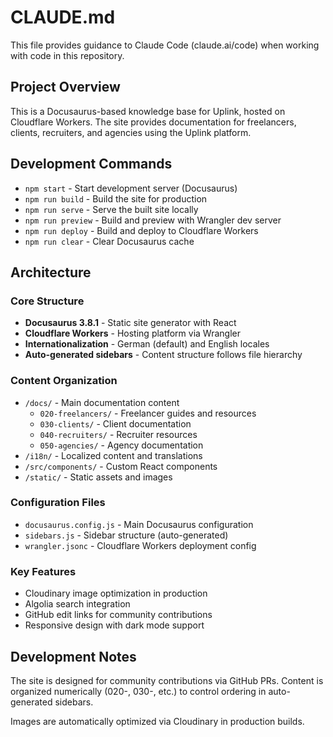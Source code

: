 # CLAUDE.md

This file provides guidance to Claude Code (claude.ai/code) when working with code in this repository.

## Project Overview

This is a Docusaurus-based knowledge base for Uplink, hosted on Cloudflare Workers. The site provides documentation for freelancers, clients, recruiters, and agencies using the Uplink platform.

## Development Commands

- `npm start` - Start development server (Docusaurus)
- `npm run build` - Build the site for production
- `npm run serve` - Serve the built site locally
- `npm run preview` - Build and preview with Wrangler dev server
- `npm run deploy` - Build and deploy to Cloudflare Workers
- `npm run clear` - Clear Docusaurus cache

## Architecture

### Core Structure
- **Docusaurus 3.8.1** - Static site generator with React
- **Cloudflare Workers** - Hosting platform via Wrangler
- **Internationalization** - German (default) and English locales
- **Auto-generated sidebars** - Content structure follows file hierarchy

### Content Organization
- `/docs/` - Main documentation content
  - `020-freelancers/` - Freelancer guides and resources
  - `030-clients/` - Client documentation
  - `040-recruiters/` - Recruiter resources
  - `050-agencies/` - Agency documentation
- `/i18n/` - Localized content and translations
- `/src/components/` - Custom React components
- `/static/` - Static assets and images

### Configuration Files
- `docusaurus.config.js` - Main Docusaurus configuration
- `sidebars.js` - Sidebar structure (auto-generated)
- `wrangler.jsonc` - Cloudflare Workers deployment config

### Key Features
- Cloudinary image optimization in production
- Algolia search integration
- GitHub edit links for community contributions
- Responsive design with dark mode support

## Development Notes

The site is designed for community contributions via GitHub PRs. Content is organized numerically (020-, 030-, etc.) to control ordering in auto-generated sidebars.

Images are automatically optimized via Cloudinary in production builds.